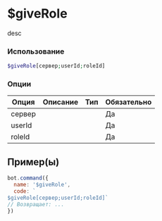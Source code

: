 # $giveRole
desc
### Использование
```php
$giveRole[сервер;userId;roleId]
```

### Опции

| Опция | Описание | Тип | Обязательно |
|--------|-------------|------|----------|
| сервер |  |  | Да | 
| userId |  |  | Да | 
| roleId |  |  | Да |
## Пример(ы)

```javascript
bot.command({
  name: '$giveRole',
  code: `
$giveRole[сервер;userId;roleId]`
// Возвращает: ...
})
```
